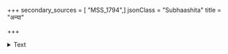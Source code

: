 +++
secondary_sources = [ "MSS_1794",]
jsonClass = "Subhaashita"
title = "अन्या"

+++

<details><summary>Text</summary>

अन्या प्रकामसुरतश्रमखिन्नदेहा रात्रिप्रजागरविपाटलनेत्रपद्मा।  
शय्यान्तदेशलुलिताकुलकेशपाशा निद्रां प्रयाति मृदुसूर्यकराभितप्ता॥
</details>
